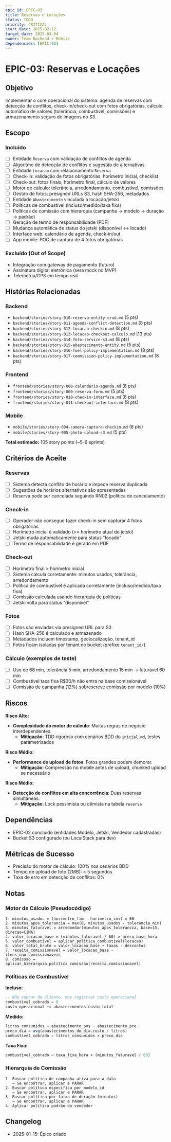 ```yaml
---
epic_id: EPIC-03
title: Reservas e Locações
status: TODO
priority: CRITICAL
start_date: 2025-02-12
target_date: 2025-03-04
owner: Team Backend + Mobile
dependencies: [EPIC-02]
---
```


# EPIC-03: Reservas e Locações

## Objetivo

Implementar o core operacional do sistema: agenda de reservas com detecção de conflitos, check-in/check-out com fotos obrigatórias, cálculo automático de valores (tolerância, combustível, comissões) e armazenamento seguro de imagens no S3.

## Escopo

### Incluído
- [ ] Entidade `Reserva` com validação de conflitos de agenda
- [ ] Algoritmo de detecção de conflitos e sugestão de alternativas
- [ ] Entidade `Locacao` com relacionamento `Reserva`
- [ ] Check-in: validação de fotos obrigatórias, horímetro inicial, checklist
- [ ] Check-out: fotos finais, horímetro final, cálculo de valores
- [ ] Motor de cálculo: tolerância, arredondamento, combustível, comissões
- [ ] Gestão de fotos: presigned URLs S3, hash SHA-256, metadados
- [ ] Entidade `Abastecimento` vinculada a locação/jetski
- [ ] Políticas de combustível (incluso/medido/taxa fixa)
- [ ] Políticas de comissão com hierarquia (campanha → modelo → duração → padrão)
- [ ] Geração de termo de responsabilidade (PDF)
- [ ] Mudança automática de status do jetski (disponível ↔ locado)
- [ ] Interface web: calendário de agenda, check-in/out
- [ ] App mobile: POC de captura de 4 fotos obrigatórias

### Excluído (Out of Scope)
- Integração com gateway de pagamento (futuro)
- Assinatura digital eletrônica (será mock no MVP)
- Telemetria/GPS em tempo real

## Histórias Relacionadas

### Backend
- `backend/stories/story-010-reserva-entity-crud.md` (5 pts)
- `backend/stories/story-011-agenda-conflict-detection.md` (8 pts)
- `backend/stories/story-012-locacao-checkin.md` (8 pts)
- `backend/stories/story-013-locacao-checkout-calculo.md` (13 pts)
- `backend/stories/story-014-foto-service-s3.md` (8 pts)
- `backend/stories/story-015-abastecimento-entity.md` (5 pts)
- `backend/stories/story-016-fuel-policy-implementation.md` (8 pts)
- `backend/stories/story-017-commission-policy-implementation.md` (8 pts)

### Frontend
- `frontend/stories/story-008-calendario-agenda.md` (8 pts)
- `frontend/stories/story-009-reserva-form.md` (5 pts)
- `frontend/stories/story-010-checkin-interface.md` (8 pts)
- `frontend/stories/story-011-checkout-interface.md` (8 pts)

### Mobile
- `mobile/stories/story-004-camera-capture-checkin.md` (8 pts)
- `mobile/stories/story-005-photo-upload-s3.md` (5 pts)

**Total estimado:** 105 story points (~5-6 sprints)

## Critérios de Aceite

### Reservas
- [ ] Sistema detecta conflito de horário e impede reserva duplicada
- [ ] Sugestões de horários alternativos são apresentadas
- [ ] Reserva pode ser cancelada seguindo RN02 (política de cancelamento)

### Check-in
- [ ] Operador não consegue fazer check-in sem capturar 4 fotos obrigatórias
- [ ] Horímetro inicial é validado (>= horímetro atual do jetski)
- [ ] Jetski muda automaticamente para status "locado"
- [ ] Termo de responsabilidade é gerado em PDF

### Check-out
- [ ] Horímetro final > horímetro inicial
- [ ] Sistema calcula corretamente: minutos usados, tolerância, arredondamento
- [ ] Política de combustível é aplicada corretamente (incluso/medido/taxa fixa)
- [ ] Comissão calculada usando hierarquia de políticas
- [ ] Jetski volta para status "disponível"

### Fotos
- [ ] Fotos são enviadas via presigned URL para S3
- [ ] Hash SHA-256 é calculado e armazenado
- [ ] Metadados incluem timestamp, geolocalização, tenant_id
- [ ] Fotos ficam isoladas por tenant no bucket (prefixo `tenant_id/`)

### Cálculo (exemplos de teste)
- [ ] Uso de 68 min, tolerância 5 min, arredondamento 15 min → faturável 60 min
- [ ] Combustível taxa fixa R$30/h não entra na base comissionável
- [ ] Comissão de campanha (12%) sobrescreve comissão por modelo (10%)

## Riscos

**Risco Alto:**
- **Complexidade do motor de cálculo**: Muitas regras de negócio interdependentes.
  - **Mitigação**: TDD rigoroso com cenários BDD do `inicial.md`, testes parametrizados

**Risco Médio:**
- **Performance de upload de fotos**: Fotos grandes podem demorar.
  - **Mitigação**: Compressão no mobile antes de upload, chunked upload se necessário

**Risco Médio:**
- **Detecção de conflitos em alta concorrência**: Duas reservas simultâneas.
  - **Mitigação**: Lock pessimista ou otimista na tabela `reserva`

## Dependências

- EPIC-02 concluído (entidades Modelo, Jetski, Vendedor cadastradas)
- Bucket S3 configurado (ou LocalStack para dev)

## Métricas de Sucesso

- Precisão do motor de cálculo: 100% nos cenários BDD
- Tempo de upload de foto (2MB): < 5 segundos
- Taxa de erro em detecção de conflitos: 0%

## Notas

### Motor de Cálculo (Pseudocódigo)

```
1. minutos_usados = (horimetro_fim - horimetro_ini) × 60
2. minutos_apos_tolerancia = max(0, minutos_usados - tolerancia_min)
3. minutos_faturavel = arredondar(minutos_apos_tolerancia, base=15, direcao=CIMA)
4. valor_locacao_base = (minutos_faturavel / 60) × preco_base_hora
5. valor_combustivel = aplicar_politica_combustivel(locacao)
6. valor_total_bruto = valor_locacao_base + taxas - descontos
7. receita_comissionavel = valor_locacao_base - itens_nao_comissionaveis
8. comissao = aplicar_hierarquia_politica_comissao(receita_comissionavel)
```

### Políticas de Combustível

**Incluso:**
```sql
-- Não cobrar do cliente, mas registrar custo operacional
combustivel_cobrado = 0
custo_operacional += abastecimentos.custo_total
```

**Medido:**
```sql
litros_consumidos = abastecimento_pos - abastecimento_pre
preco_dia = avg(abastecimentos_do_dia.custo / litros)
combustivel_cobrado = litros_consumidos × preco_dia
```

**Taxa Fixa:**
```sql
combustivel_cobrado = taxa_fixa_hora × (minutos_faturavel / 60)
```

### Hierarquia de Comissão

```
1. Buscar política de campanha ativa para a data
   → Se encontrar, aplicar e PARAR
2. Buscar política específica por modelo_id
   → Se encontrar, aplicar e PARAR
3. Buscar política por faixa de duração (minutos)
   → Se encontrar, aplicar e PARAR
4. Aplicar política padrão do vendedor
```

## Changelog

- 2025-01-15: Épico criado

